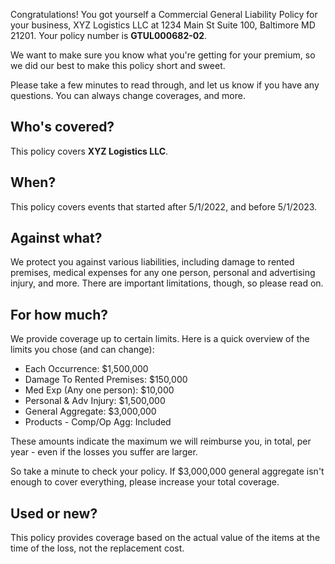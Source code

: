 Congratulations! You got yourself a Commercial General Liability Policy for your business, XYZ Logistics LLC at 1234 Main St Suite 100, Baltimore MD 21201. Your policy number is **GTUL000682-02**.

We want to make sure you know what you're getting for your premium, so we did our best to make this policy short and sweet.

Please take a few minutes to read through, and let us know if you have any questions. You can always change coverages, and more.

## Who's covered?
This policy covers **XYZ Logistics LLC**.

## When?
This policy covers events that started after 5/1/2022, and before 5/1/2023.

## Against what?
We protect you against various liabilities, including damage to rented premises, medical expenses for any one person, personal and advertising injury, and more. There are important limitations, though, so please read on.

## For how much?
We provide coverage up to certain limits. Here is a quick overview of the limits you chose (and can change):

- Each Occurrence: $1,500,000
- Damage To Rented Premises: $150,000
- Med Exp (Any one person): $10,000
- Personal & Adv Injury: $1,500,000
- General Aggregate: $3,000,000
- Products - Comp/Op Agg: Included

These amounts indicate the maximum we will reimburse you, in total, per year - even if the losses you suffer are larger.

So take a minute to check your policy. If $3,000,000 general aggregate isn't enough to cover everything, please increase your total coverage.

## Used or new?
This policy provides coverage based on the actual value of the items at the time of the loss, not the replacement cost.